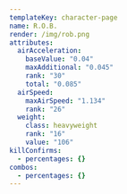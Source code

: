```yaml
---
templateKey: character-page
name: R.O.B.
render: /img/rob.png
attributes:
  airAcceleration:
    baseValue: "0.04"
    maxAdditional: "0.045"
    rank: "30"
    total: "0.085"
  airSpeed:
    maxAirSpeed: "1.134"
    rank: "26"
  weight:
    class: heavyweight
    rank: "16"
    value: "106"
killConfirms:
  - percentages: {}
combos:
  - percentages: {}
---
```

